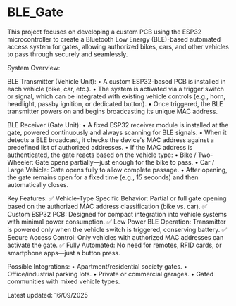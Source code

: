 # BLE_Gate

This project focuses on developing a custom PCB using the ESP32 microcontroller to create a Bluetooth Low Energy (BLE)-based automated access system for gates, allowing authorized bikes, cars, and other vehicles to pass through securely and seamlessly.

System Overview:

BLE Transmitter (Vehicle Unit):
•	A custom ESP32-based PCB is installed in each vehicle (bike, car, etc.).
•	The system is activated via a trigger switch or signal, which can be integrated with existing vehicle controls (e.g., horn, headlight, passby ignition, or dedicated button).
•	Once triggered, the BLE transmitter powers on and begins broadcasting its unique MAC address.

BLE Receiver (Gate Unit):
•	A fixed ESP32 receiver module is installed at the gate, powered continuously and always scanning for BLE signals.
•	When it detects a BLE broadcast, it checks the device's MAC address against a predefined list of authorized addresses.
•	If the MAC address is authenticated, the gate reacts based on the vehicle type:
•	Bike / Two-Wheeler: Gate opens partially—just enough for the bike to pass.
•	Car / Large Vehicle: Gate opens fully to allow complete passage.
•	After opening, the gate remains open for a fixed time (e.g., 15 seconds) and then automatically closes.

Key Features:
✅ Vehicle-Type Specific Behavior: Partial or full gate opening based on the authorized MAC address classification (bike vs. car).
✅ Custom ESP32 PCB: Designed for compact integration into vehicle systems with minimal power consumption.
✅ Low Power BLE Operation: Transmitter is powered only when the vehicle switch is triggered, conserving battery.
✅ Secure Access Control: Only vehicles with authorized MAC addresses can activate the gate.
✅ Fully Automated: No need for remotes, RFID cards, or smartphone apps—just a button press.

Possible Integrations:
•	Apartment/residential society gates.
•	Office/industrial parking lots.
•	Private or commercial garages.
•	Gated communities with mixed vehicle types.

Latest updated:
16/09/2025
